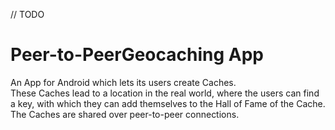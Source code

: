 // TODO

# Peer-to-PeerGeocaching App

An App for Android which lets its users create Caches.  
These Caches lead to a location in the real world, where the users can find a key, with which they can add themselves to the Hall of Fame of the Cache.  
The Caches are shared over peer-to-peer connections.
